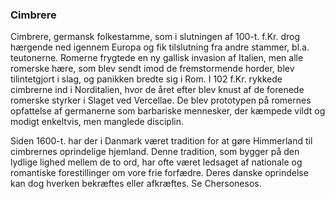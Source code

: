 ### Cimbrere


Cimbrere, germansk folkestamme, som i slutningen af 100-t. f.Kr. drog hærgende ned igennem Europa og fik tilslutning fra andre stammer, bl.a. teutonerne. Romerne frygtede en ny gallisk invasion af Italien, men alle romerske hære, som blev sendt imod de fremstormende horder, blev tilintetgjort i slag, og panikken bredte sig i Rom. I 102 f.Kr. rykkede cimbrerne ind i Norditalien, hvor de året efter blev knust af de forenede romerske styrker i Slaget ved Vercellae. De blev prototypen på romernes opfattelse af germanerne som barbariske mennesker, der kæmpede vildt og modigt enkeltvis, men manglede disciplin. 

Siden 1600-t. har der i Danmark været tradition for at gøre Himmerland til cimbrernes oprindelige hjemland. Denne tradition, som bygger på den lydlige lighed mellem de to ord, har ofte været ledsaget af nationale og romantiske forestillinger om vore frie forfædre. Deres danske oprindelse kan dog hverken bekræftes eller afkræftes. Se Chersonesos.